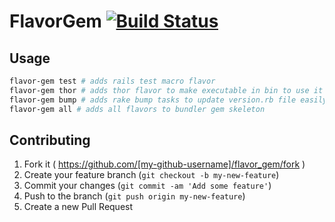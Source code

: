 # FlavorGem [![Build Status](https://travis-ci.org/iamdionysus/flavor_gem.svg?branch=master)](https://travis-ci.org/iamdionysus/flavor_gem)

## Usage

```bash
flavor-gem test # adds rails test macro flavor
flavor-gem thor # adds thor flavor to make executable in bin to use it
flavor-gem bump # adds rake bump tasks to update version.rb file easily
flavor-gem all # adds all flavors to bundler gem skeleton
```

## Contributing

1. Fork it ( https://github.com/[my-github-username]/flavor_gem/fork )
2. Create your feature branch (`git checkout -b my-new-feature`)
3. Commit your changes (`git commit -am 'Add some feature'`)
4. Push to the branch (`git push origin my-new-feature`)
5. Create a new Pull Request
